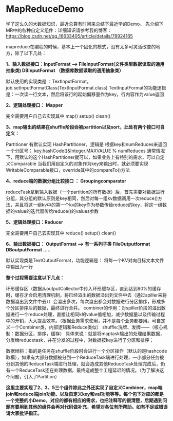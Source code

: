 # MapReduceDemo
学了这么久的大数据知识，最近总算有时间来总结下最近学的Demo。
先介绍下MR中的各种自定义组件：详细知识请参考我的博客：https://blog.csdn.net/qq_16633405/article/details/78924165

mapreduce在编程的时候，基本上一个固化的模式，没有太多可灵活改变的地方，除了以下几处：


**1、输入数据接口：InputFormat —> FileInputFormat(文件类型数据读取的通用抽象类) DBInputFormat （数据库数据读取的通用抽象类）**

默认使用的实现类是 ：TextInputFormat。 
job.setInputFormatClass(TextInputFormat.class) 
TextInputFormat的功能逻辑是：一次读一行文本，然后将该行的起始偏移量作为key，行内容作为value返回

**2、逻辑处理接口： Mapper**

完全需要用户自己去实现其中 map() setup() clean()

**3、map输出的结果在shuffle阶段会被partition以及sort，此处有两个接口可自定义：**
 
Partitioner 
有默认实现 HashPartitioner，逻辑是 根据key和numReduces来返回一个分区号； key.hashCode()&Integer.MAXVALUE % numReduces 
通常情况下，用默认的这个HashPartitioner就可以，如果业务上有特别的需求，可以自定义Comparable 
当我们用自定义的对象作为key来输出时，就必须要实现WritableComparable接口，override其中的compareTo()方法

**4、reduce端的数据分组比较接口 ： Groupingcomparator**
 
reduceTask拿到输入数据（一个partition的所有数据）后，首先需要对数据进行分组，其分组的默认原则是key相同，然后对每一组kv数据调用一次reduce()方法，并且将这一组kv中的第一个kv的key作为参数传给reduce的key，将这一组数据的value的迭代器传给reduce()的values参数

**5、逻辑处理接口：Reducer**
 
完全需要用户自己去实现其中 reduce() setup() clean()

**6、输出数据接口： OutputFormat —> 有一系列子类 FileOutputformat DBoutputFormat …..**

默认实现类是TextOutputFormat，功能逻辑是： 将每一个KV对向目标文本文件中输出为一行

**整个过程需要注意以下几点：**

环形缓存区（数据从outputCollector中传入环形缓存区，直到达到80%的缓存时，缓存才会启用清理机制，将已经溢出的数据溢出到文件中去（通过spiller来将数据溢出到文件中去））会溢出多次，每次溢出都会对数据进行分区排序，形成多个分区排序后的数据，最终进行合并。
combiner的作用：对spiller阶段的溢出数据进行一个reduce处理，直接让相同k的value值相加，减少数据量以及传输过程中的开销，大大提高效率。（根据业务需求使用，并不是每个业务都要用。可自定义一个Combiner类，内部逻辑和Reduce类似）
shuffle:洗牌、发牌——（核心机制：数据分区，排序，缓存） 
具体来说：就是将maptask输出的处理结果数据，分发给reducetask，并在分发的过程中，对数据按key进行了分区和排序；

数据倾斜：指的是任务在shuffle阶段时会进行一个分区操作（默认的是hashcode取模），如果有大部分数据被分到一个ReduceTask端进行处理，一小部分任务被分到其他的ReduceTask端进行处理，就会造成其他ReduceTask处理完成后，仍有一个ReduceTask还在处理数据。最终造成整个工程延迟的情况。（为了解决这个问题，引入了Partition）

**这里主要实现了2、3、5三个组件除此之外还实现了自定义Combiner，map端join和reduce端join功能、以及自定义key和val功能等等。每个包下对应的都是一个完整的小Demo，对应的都有相应的需求，也把注释写的很清楚，后期遇到问题有要用到其他的组件会再对代码做补充，希望对各位有所帮助。如有不足或错误请大家批评指正。**
